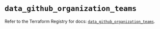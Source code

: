 # `data_github_organization_teams`

Refer to the Terraform Registry for docs: [`data_github_organization_teams`](https://registry.terraform.io/providers/integrations/github/6.3.0/docs/data-sources/organization_teams).
